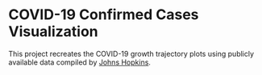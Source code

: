 # COVID-19 Confirmed Cases Visualization

This project recreates the COVID-19 growth trajectory plots using publicly available data
compiled by [Johns Hopkins](https://github.com/CSSEGISandData).

